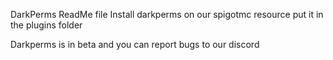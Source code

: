 DarkPerms ReadMe file
Install darkperms on our spigotmc resource
put it in the plugins folder

Darkperms is in beta and you can report bugs to our discord
